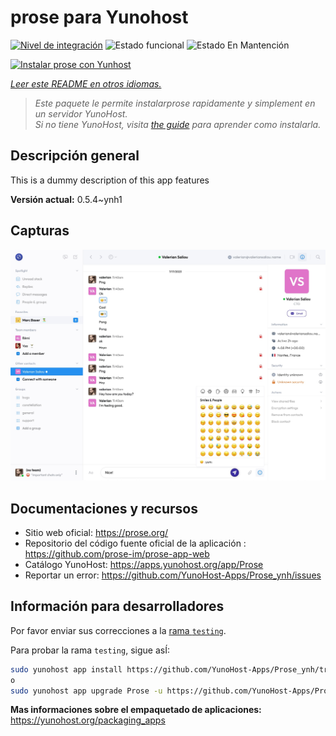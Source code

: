<!--
Este archivo README esta generado automaticamente<https://github.com/YunoHost/apps/tree/master/tools/readme_generator>
No se debe editar a mano.
-->

# prose para Yunohost

[![Nivel de integración](https://apps.yunohost.org/badge/integration/Prose)](https://ci-apps.yunohost.org/ci/apps/Prose/)
![Estado funcional](https://apps.yunohost.org/badge/state/Prose)
![Estado En Mantención](https://apps.yunohost.org/badge/maintained/Prose)

[![Instalar prose con Yunhost](https://install-app.yunohost.org/install-with-yunohost.svg)](https://install-app.yunohost.org/?app=Prose)

*[Leer este README en otros idiomas.](./ALL_README.md)*

> *Este paquete le permite instalarprose rapidamente y simplement en un servidor YunoHost.*  
> *Si no tiene YunoHost, visita [the guide](https://yunohost.org/install) para aprender como instalarla.*

## Descripción general

This is a dummy description of this app features


**Versión actual:** 0.5.4~ynh1

## Capturas

![Captura de prose](./doc/screenshots/screenshot.jpg)

## Documentaciones y recursos

- Sitio web oficial: <https://prose.org/>
- Repositorio del código fuente oficial de la aplicación : <https://github.com/prose-im/prose-app-web>
- Catálogo YunoHost: <https://apps.yunohost.org/app/Prose>
- Reportar un error: <https://github.com/YunoHost-Apps/Prose_ynh/issues>

## Información para desarrolladores

Por favor enviar sus correcciones a la [rama `testing`](https://github.com/YunoHost-Apps/Prose_ynh/tree/testing).

Para probar la rama `testing`, sigue asÍ:

```bash
sudo yunohost app install https://github.com/YunoHost-Apps/Prose_ynh/tree/testing --debug
o
sudo yunohost app upgrade Prose -u https://github.com/YunoHost-Apps/Prose_ynh/tree/testing --debug
```

**Mas informaciones sobre el empaquetado de aplicaciones:** <https://yunohost.org/packaging_apps>
